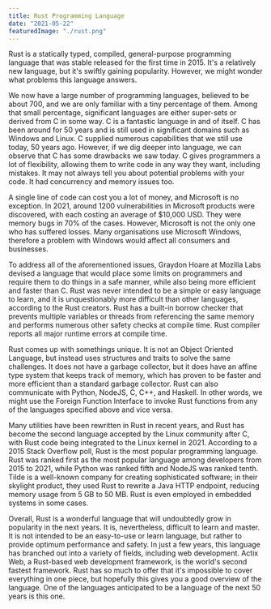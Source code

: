 ```yaml
---
title: Rust Programming Language
date: "2021-05-22"
featuredImage: "./rust.png"
---
```


Rust is a statically typed, compiled, general-purpose programming language that was stable released for the first time in 2015. It&#39;s a relatively new language, but it&#39;s swiftly gaining popularity. However, we might wonder what problems this language answers.

We now have a large number of programming languages, believed to be about 700, and we are only familiar with a tiny percentage of them. Among that small percentage, significant languages are either super-sets or derived from C in some way. C is a fantastic language in and of itself. C has been around for 50 years and is still used in significant domains such as Windows and Linux. C supplied numerous capabilities that we still use today, 50 years ago. However, if we dig deeper into language, we can observe that C has some drawbacks we saw today. C gives programmers a lot of flexibility, allowing them to write code in any way they want, including mistakes. It may not always tell you about potential problems with your code. It had concurrency and memory issues too.

A single line of code can cost you a lot of money, and Microsoft is no exception. In 2021, around 1200 vulnerabilities in Microsoft products were discovered, with each costing an average of \$10,000 USD. They were memory bugs in 70% of the cases. However, Microsoft is not the only one who has suffered losses. Many organisations use Microsoft Windows, therefore a problem with Windows would affect all consumers and businesses.

To address all of the aforementioned issues, Graydon Hoare at Mozilla Labs devised a language that would place some limits on programmers and require them to do things in a safe manner, while also being more efficient and faster than C. Rust was never intended to be a simple or easy language to learn, and it is unquestionably more difficult than other languages, according to the Rust creators. Rust has a built-in borrow checker that prevents multiple variables or threads from referencing the same memory and performs numerous other safety checks at compile time. Rust compiler reports all major runtime errors at compile time.

Rust comes up with somethings unique. It is not an Object Oriented Language, but instead uses structures and traits to solve the same challenges. It does not have a garbage collector, but it does have an affine type system that keeps track of memory, which has proven to be faster and more efficient than a standard garbage collector. Rust can also communicate with Python, NodeJS, C, C++, and Haskell. In other words, we might use the Foreign Function Interface to invoke Rust functions from any of the languages specified above and vice versa.

Many utilities have been rewritten in Rust in recent years, and Rust has become the second language accepted by the Linux community after C, with Rust code being integrated to the Linux kernel in 2021. According to a 2015 Stack Overflow poll, Rust is the most popular programming language. Rust was ranked first as the most popular language among developers from 2015 to 2021, while Python was ranked fifth and NodeJS was ranked tenth. Tilde is a well-known company for creating sophisticated software; in their skylight product, they used Rust to rewrite a Java HTTP endpoint, reducing memory usage from 5 GB to 50 MB. Rust is even employed in embedded systems in some cases.

Overall, Rust is a wonderful language that will undoubtedly grow in popularity in the next years. It is, nevertheless, difficult to learn and master. It is not intended to be an easy-to-use or learn language, but rather to provide optimum performance and safety. In just a few years, this language has branched out into a variety of fields, including web development. Actix Web, a Rust-based web development framework, is the world&#39;s second fastest framework. Rust has so much to offer that it&#39;s impossible to cover everything in one piece, but hopefully this gives you a good overview of the language. One of the languages anticipated to be a language of the next 50 years is this one.
